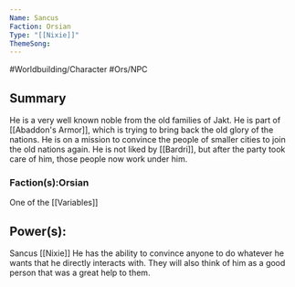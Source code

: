 ```yaml
---
Name: Sancus
Faction: Orsian
Type: "[[Nixie]]"
ThemeSong:
---
```


#Worldbuilding/Character #Ors/NPC 

## Summary
He is a very well known noble from the old families of Jakt. He is part of [[Abaddon's Armor]], which is trying to bring back the old glory of the nations. He is on a mission to convince the people of smaller cities to join the old nations again. He is not liked by [[Bardri]], but after the party took care of him, those people now work under him. 

### Faction(s):Orsian 
One of the [[Variables]]

## Power(s):
Sancus 
[[Nixie]]
He has the ability to convince anyone to do whatever he wants that he directly interacts with. They will also think of him as a good person that was a great help to them. 

